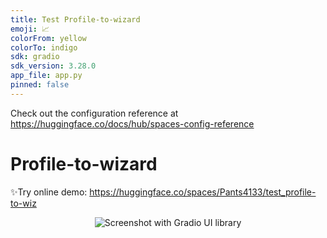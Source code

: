 ```yaml
---
title: Test Profile-to-wizard
emoji: 📈
colorFrom: yellow
colorTo: indigo
sdk: gradio
sdk_version: 3.28.0
app_file: app.py
pinned: false
---
```


Check out the configuration reference at https://huggingface.co/docs/hub/spaces-config-reference

# Profile-to-wizard

✨Try online demo: <https://huggingface.co/spaces/Pants4133/test_profile-to-wiz>

<div align="center"><img src="https://i.postimg.cc/9FBLbhgK/screenshot.png" alt="Screenshot with Gradio UI library"/></div>